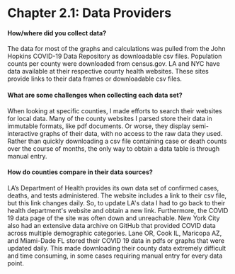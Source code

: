 Chapter 2.1: Data Providers
===========================



#### How/where did you collect data?
The data for most of the graphs and calculations was pulled from the John Hopkins COVID-19 Data Repository as downloadable csv files. Population counts per county were downloaded from census.gov. LA and NYC have data available at their respective county health websites. These sites provide links to their data frames or downloadable csv files. 
#### What are some challenges when collecting each data set?
When looking at specific counties, I made efforts to search their websites for local data. Many of the county websites I parsed store their data in immutable formats, like pdf documents. Or worse, they display semi-interactive graphs of their data, with no access to the raw data they used. Rather than quickly downloading a csv file containing case or death counts over the course of months, the only way to obtain a data table is through manual entry. 
#### How do counties compare in their data sources?
LA’s Department of Health provides its own data set of confirmed cases, deaths, and tests administered. The website includes a link to their csv file, but this link changes daily. So, to update LA's data I had to go back to their health department's website and obtain a new link. Furthermore, the COVID 19 data page of the site was often down and unreachable. New York City also had an extensive data archive on GitHub that provided COVID data across multiple demographic categories. Lane OR, Cook IL, Maricopa AZ, and Miami-Dade FL stored their COVID 19 data in pdfs or graphs that were updated daily. This made downloading their county data extremely difficult and time consuming, in some cases requiring manual entry for every data point. 
